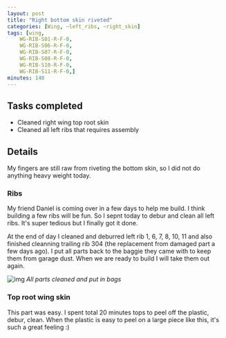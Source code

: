 ```yaml
---
layout: post
title: "Right bottom skin riveted"
categories: [Wing, ~left_ribs, ~right_skin]
tags: [wing,    
    WG-RIB-S01-R-F-0,
    WG-RIB-S06-R-F-0,
    WG-RIB-S07-R-F-0,
    WG-RIB-S08-R-F-0,
    WG-RIB-S10-R-F-0,
    WG-RIB-S11-R-F-0,]
minutes: 140
---
```


## Tasks completed

* Cleaned right wing top root skin
* Cleaned all left ribs that requires assembly


## Details

My fingers are still raw from riveting the bottom skin, so I did not do anything heavy weight today.

### Ribs

My friend Daniel is coming over in a few days to help me build. I think building a few ribs will be fun. So I sepnt today to debur and clean all left ribs. It's super tedious but I finally got it done.

At the end of day I cleaned and deburred left rib 1, 6, 7, 8, 10, 11 and also finished cleanning trailing rib 304 (the replacement from damaged part a few days ago). I put all parts back to the baggie they came with to keep them from garage dust. When we are ready to build I will take them out again.

![img](https://lh3.googleusercontent.com/pw/AP1GczMpwfp5Aoe5Q1p3GNizTNISsKYIfmQVogJLpzrUKRwIvQcPI26NSydrB_j9o_iNAWhpB5yqtjO0oiUX0F7U9l14N7ZHOFP5fskj_tlFGEBvqNfyomUAT75EOe5tImipgudAVkEYlRQzFfnuGEecM1t4fg=w2774-h2080-s-no-gm?authuser=0)
*All parts cleaned and put in bags*

### Top root wing skin

This part was easy. I spent total 20 minutes tops to peel off the plastic, debur, clean. When the plastic is easy to peel on a large piece like this, it's such a great feeling :)